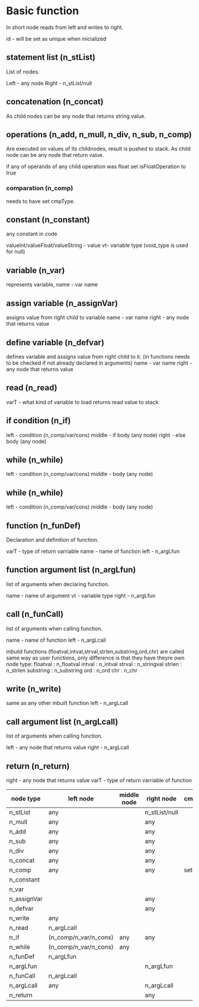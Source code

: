 # Basic function

In short node reads from left and writes to right.

id - will be set as unique when inicialized

## statement list (n_stList)

List of nodes.

Left - any node
Right - n_stList/null

## concatenation (n_concat)
As child nodes can be any node that returns string value.

## operations (n_add, n_mull, n_div, n_sub, n_comp)

Are executed on values of its childnodes, result is pushed to stack.
As child node can be any node that return value.

if any of operands of any child operation was float set isFloatOperation to true

### comparation (n_comp)

needs to have set cmpType.


## constant (n_constant)

any constant in code

valueInt/valueFloat/valueString - value
vt- variable type (void_type is used for null)

## variable (n_var)

represents variable,
name - var name

## assign variable (n_assignVar)

assigns value from right child to variable
name - var name
right - any node that returns value

## define variable (n_defvar)

defines variable and assigns value from right child to it. (in functions needs to be checked if not already declared in arguments)
name - var name
right - any node that returns value


## read (n_read)
varT - what kind of variable to load
returns read value to stack

## if condition (n_if)

left - condition (n_comp/var/cons)
middle - if body (any node)
right - else body (any node)

## while (n_while)

left - condition (n_comp/var/cons)
middle - body (any node)

## while (n_while)

left - condition (n_comp/var/cons)
middle - body (any node)

## function (n_funDef)

Declaration and definition of function.

varT  - type of return varriable
name - name of function
left - n_argLfun

## function argument list (n_argLfun)

list of arguments when declaring function.

name - name of argument
vt - variable type
right - n_argLfun

## call  (n_funCall)

list of arguments when calling function.

name - name of function
left - n_argLcall

inbuild functions (floatval,intval,strval,strlen,substring,ord,chr) are called same way as user functions,
only difference is that they have theyre own node type:
floatval : n_floatval
intval : n_intval
strval : n_stringval
strlen : n_strlen
substring : n_substring
ord : n_ord
chr : n_chr

## write (n_write)

same as any other inbuilt function
left - n_argLcall


## call argument list (n_argLcall)

list of arguments when calling function.

left - any node that returns value
right - n_argLcall

## return (n_return)

right - any node that returns value
varT  - type of return varriable of function



| node type   | left node             | middle node | right node    | cmpT | varT | name | valueInt | valueFloat | valueString | isNullable |
|-------------|-----------------------|-------------|---------------|------|------|------|----------|------------|-------------|------------|
| n_stList    | any                   |             | n_stList/null |      |      |      |          |            |             |            |
| n_mull      | any                   |             | any           |      |      |      |          |            |             |            |
| n_add       | any                   |             | any           |      |      |      |          |            |             |            |
| n_sub       | any                   |             | any           |      |      |      |          |            |             |            |
| n_div       | any                   |             | any           |      |      |      |          |            |             |            |
| n_concat    | any                   |             | any           |      |      |      |          |            |             |            |
| n_comp      | any                   |             | any           | set  |      |      |          |            |             |            |
| n_constant  |                       |             |               |      | set  |      | set      | set        | set         |            |
| n_var       |                       |             |               |      |      | set  |          |            |             |            |
| n_assignVar |                       |             | any           |      |      | set  |          |            |             |            |
| n_defvar    |                       |             | any           |      |      | set  |          |            |             |            |
| n_write     | any                   |             |               |      |      |      |          |            |             |            |
| n_read      | n_argLcall            |             |               |      |      |      |          |            |             |            |
| n_if        | (n_comp/n_var/n_cons) | any         | any           |      |      |      |          |            |             |            |
| n_while     | (n_comp/n_var/n_cons) | any         |               |      |      |      |          |            |             |            |
| n_funDef    | n_argLfun             |             |               |      | set  | set  |          |            |             |            |
| n_argLfun   |                       |             | n_argLfun     |      | set  | set  |          |            |             | set        |
| n_funCall   | n_argLcall            |             |               |      |      | set  |          |            |             |            |
| n_argLcall  | any                   |             | n_argLcall    |      |      |      |          |            |             |            |
| n_return    |                       |             | any           |      | set  |      |          |            |             | set        |